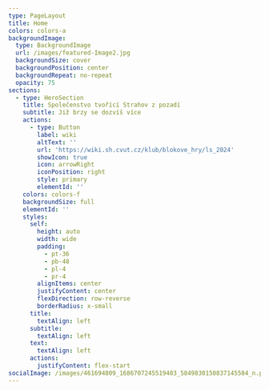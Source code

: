 ```yaml
---
type: PageLayout
title: Home
colors: colors-a
backgroundImage:
  type: BackgroundImage
  url: /images/featured-Image2.jpg
  backgroundSize: cover
  backgroundPosition: center
  backgroundRepeat: no-repeat
  opacity: 75
sections:
  - type: HeroSection
    title: Společenstvo tvořící Strahov z pozadí
    subtitle: Již brzy se dozvíš více
    actions:
      - type: Button
        label: wiki
        altText: ''
        url: 'https://wiki.sh.cvut.cz/klub/blokove_hry/ls_2024'
        showIcon: true
        icon: arrowRight
        iconPosition: right
        style: primary
        elementId: ''
    colors: colors-f
    backgroundSize: full
    elementId: ''
    styles:
      self:
        height: auto
        width: wide
        padding:
          - pt-36
          - pb-48
          - pl-4
          - pr-4
        alignItems: center
        justifyContent: center
        flexDirection: row-reverse
        borderRadius: x-small
      title:
        textAlign: left
      subtitle:
        textAlign: left
      text:
        textAlign: left
      actions:
        justifyContent: flex-start
socialImage: /images/461694809_1686707245519403_5849830150837145584_n.png
---
```

